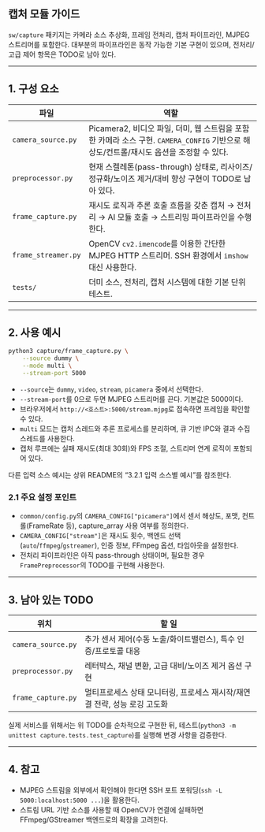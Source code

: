## 캡처 모듈 가이드

`sw/capture` 패키지는 카메라 소스 추상화, 프레임 전처리, 캡처 파이프라인, MJPEG 스트리머를 포함한다. 대부분의 파이프라인은 동작 가능한 기본 구현이 있으며, 전처리/고급 제어 항목은 TODO로 남아 있다.

---

## 1. 구성 요소

| 파일 | 역할 |
| --- | --- |
| `camera_source.py` | Picamera2, 비디오 파일, 더미, 웹 스트림을 포함한 카메라 소스 구현. `CAMERA_CONFIG` 기반으로 해상도/컨트롤/재시도 옵션을 조정할 수 있다. |
| `preprocessor.py` | 현재 스켈레톤(pass-through) 상태로, 리사이즈/정규화/노이즈 제거/대비 향상 구현이 TODO로 남아 있다. |
| `frame_capture.py` | 재시도 로직과 추론 호출 흐름을 갖춘 캡처 → 전처리 → AI 모듈 호출 → 스트리밍 파이프라인을 수행한다. |
| `frame_streamer.py` | OpenCV `cv2.imencode`를 이용한 간단한 MJPEG HTTP 스트리머. SSH 환경에서 `imshow` 대신 사용한다. |
| `tests/` | 더미 소스, 전처리, 캡처 시스템에 대한 기본 단위 테스트. |

---

## 2. 사용 예시

```bash
python3 capture/frame_capture.py \
    --source dummy \
    --mode multi \
    --stream-port 5000
```

- `--source`는 `dummy`, `video`, `stream`, `picamera` 중에서 선택한다.
- `--stream-port`를 0으로 두면 MJPEG 스트리머를 끈다. 기본값은 5000이다.
- 브라우저에서 `http://<호스트>:5000/stream.mjpg`로 접속하면 프레임을 확인할 수 있다.
- `multi` 모드는 캡처 스레드와 추론 프로세스를 분리하며, 큐 기반 IPC와 결과 수집 스레드를 사용한다.
- 캡처 루프에는 실패 재시도(최대 30회)와 FPS 조절, 스트리머 연계 로직이 포함되어 있다.

다른 입력 소스 예시는 상위 README의 “3.2.1 입력 소스별 예시”를 참조한다.

### 2.1 주요 설정 포인트

- `common/config.py`의 `CAMERA_CONFIG["picamera"]`에서 센서 해상도, 포맷, 컨트롤(FrameRate 등), capture_array 사용 여부를 정의한다.
- `CAMERA_CONFIG["stream"]`은 재시도 횟수, 백엔드 선택(`auto`/`ffmpeg`/`gstreamer`), 인증 정보, FFmpeg 옵션, 타임아웃을 설정한다.
- 전처리 파이프라인은 아직 pass-through 상태이며, 필요한 경우 `FramePreprocessor`의 TODO를 구현해 사용한다.

---

## 3. 남아 있는 TODO

| 위치 | 할 일 |
| --- | --- |
| `camera_source.py` | 추가 센서 제어(수동 노출/화이트밸런스), 특수 인증/프로토콜 대응 |
| `preprocessor.py` | 레터박스, 채널 변환, 고급 대비/노이즈 제거 옵션 구현 |
| `frame_capture.py` | 멀티프로세스 상태 모니터링, 프로세스 재시작/재연결 전략, 성능 로깅 고도화 |

실제 서비스를 위해서는 위 TODO를 순차적으로 구현한 뒤, 테스트(`python3 -m unittest capture.tests.test_capture`)를 실행해 변경 사항을 검증한다.

---

## 4. 참고

- MJPEG 스트림을 외부에서 확인해야 한다면 SSH 포트 포워딩(`ssh -L 5000:localhost:5000 ...`)을 활용한다.
- 스트림 URL 기반 소스를 사용할 때 OpenCV가 연결에 실패하면 FFmpeg/GStreamer 백엔드로의 확장을 고려한다.
